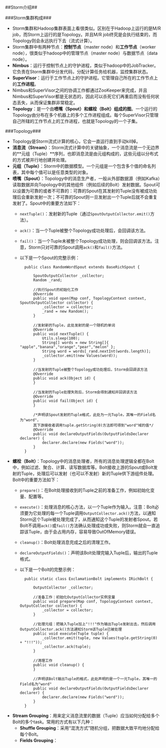 ##Storm介绍##

###Storm集群构成###

- Storm集群和Hadoop集群表面上看很类似。区别在于Hadoop上运行的是M/R job，而Storm上运行的是Topology。并且M/R job终究是会执行结束的，而Topology则会永远执行下去（流式计算）。
- Storm集群中有两种节点：**控制节点**（master node）和**工作节点**（worker node），很类似于hadoop中的管理节点（master node）与数据节点（data node）。
- **Nimbus**：运行于控制节点上的守护进程，类似于hadoop中的JobTracker。它负责在Storm集群中分发代码，分配计算任务给机器，监控集群状态。
- **SuperVisor**：运行于工作节点上的守护进程。它管理自己所在的工作节点上的**工作进程**。
- Nimbus和SuperVisor之间的协调工作都通过ZooKeeper来完成，并且Nimbus和SuperVisor都是无状态的，因此可以杀死它们再重启而没有任何状态丢失，从而保证集群非常稳定。
- **Topology**：是一个由**喷嘴（Spout）**和**螺栓（Bolt）**组成的**图**。一个运行的Topology由分布在多个机器上的多个工作进程组成。每个SuperVisor只管理自己所辖的工作节点上的工作进程，也就是Topology的一个子集。

###Topology###

- Topology是Storm流式计算的核心，它会一直运行直到手动kill掉。
- **消息流（Stream）**：Storm流式计算中的关键抽象，一个消息流是一个无边界的**元组（Tuple）**序列，也即消息流是由元组构成的，这些元组以分布式的方式被并行地创建并处理。
- **元组（Tuple）**：Storm中的数据模型。一个元组是一个包含多个值的命名列表，其中每个值可以是任意类型的对象。
- **喷嘴（Spout）**：Topology中的消息生产者，一般从外部数据源（例如Kafka）读取数据并向Topology中的其他组件（例如后续的Bolt）发射数据。Spout可以设置为可靠的或者不可靠的：可靠的Spout在其发射的Tuple没有被成功处理后会重新发射一次；不可靠的Spout则一旦发射出一个Tuple后就不会重复发射了。Spout中的重要方法如下：
	+ `nextTuple()`：发射新的Tuple（通过`SpoutOutputCollector.emit()`方法）。
	+ `ack()`：当一个Tuple被整个Topology成功处理后，会回调该方法。
	+ `fail()`：当一个Tuple未被整个Topology成功处理，则会回调该方法。注意，Storm只对可靠的Spout调用`ack()`和`fail()`方法。
	+ 以下是一个Spout的完整示例：
		
			public class RandomWordSpout extends BaseRichSpout {
			
  				SpoutOutputCollector _collector;
  				Random _rand;

				//执行Spout的初始化工作
  				@Override
  				public void open(Map conf, TopologyContext context, SpoutOutputCollector collector) {
    				_collector = collector;
    				_rand = new Random();
  				}

				//发射新的Tuple，此处发射的是一个随机的单词
  				@Override
 				public void nextTuple() {
    				Utils.sleep(100);
    				String[] words = new String[]{ "apple","banana","orange","pear","melon" };
    				String word = words[_rand.nextInt(words.length)];
    				_collector.emit(new Values(word));
  				}

				//当发射的Tuple被整个Topology成功处理后，Storm会回调该方法
  				@Override
  				public void ack(Object id) {
  				}

				//当发射的Tuple处理失败后，Storm会得到通知并回调该方法
  				@Override
  				public void fail(Object id) {
  				}

				/*声明该Spout发射的Tuple格式，此处为一元Tuple，其唯一的Field名为"word"，
				其下游接收者调用tuple.getString(0)方法即可得到"word"域的值*/
  				@Override
  				public void declareOutputFields(OutputFieldsDeclarer declarer) {
    				declarer.declare(new Fields("word"));
  				}
			}
- **螺栓（Bolt）**：Topology中的消息处理者，所有的消息处理逻辑全都在Bolt中，例如过滤、聚合、计算、读写数据库等。Bolt接收上游的Spout或Bolt发射的Tuple，处理后可以发射（也可以不发射）新的Tuple供下游组件处理。Bolt中的重要方法如下：
	+ `prepare()`：在Bolt处理接收到的Tuple之前的准备工作，例如初始化变量、配置等。
	+ `execute()`：处理消息的核心方法，以一个Tuple作为输入。注意：Bolt必须要为它处理的每一个Tuple调用`OutputCollector.ack()`方法，以通知Storm这个Tuple被处理完成了，从而通知这个Tuple的发射者Spout。若Bolt不调用`ack()`或`fail()`方法确认处理成功或失败，则Storm就会一直追踪该Tuple，由于会占用内存，容易导致OutOfMemory错误。
	+ `cleanup()`：Bolt处理消息完成之后的清理工作。
	+ `declareOutputFields()`：声明该Bolt处理完输入Tuple后，输出的Tuple格式。
	+ 以下是一个Bolt的完整示例：

			public static class ExclamationBolt implements IRichBolt {
		
    			OutputCollector _collector;

				//准备工作：初始化OutputCollector实例变量
    			public void prepare(Map conf, TopologyContext context, OutputCollector collector) {
        			_collector = collector;
    			}
			
				//处理元组：把输入Tuple加上"!!!"作为输出Tuple发射出去，然后调用OutputCollector.ack()方法通知Storm该Tuple已被处理
    			public void execute(Tuple tuple) {
        			_collector.emit(tuple, new Values(tuple.getString(0) + "!!!"));
        			_collector.ack(tuple);
    			}
    		
				//清理工作
    			public void cleanup() {
    			}

				//声明该Bolt输出Tuple的格式，此处声明的是一个一元Tuple，其唯一的Field名为"word"
    			public void declareOutputFields(OutputFieldsDeclarer declarer) {
        			declarer.declare(new Fields("word"));
    			}
			}
			
- **Stream Grouping**：用来定义消息流里的数据（Tuple）应当如何分配给多个Bolt的多个task。常用的方式有以下几种：
	+ **Shuffle Grouping**：采用“混洗方式”随机分组，把数据大致平均地分配给每个Bolt。
	+ **Fields Grouping**：